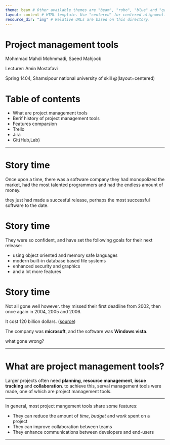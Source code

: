 ```yaml
---
theme: beam # Other available themes are "beam", "robo", "blue" and "gaia"
layout: content # HTML template. Use "centered" for centered alignment.
resource_dir: "img" # Relative URLs are based on this directory.
---
```


# Project management tools

Mohmmad Mahdi Mohmmadi,
Saeed Mahjoob

Lecturer: Amin Mostafavi

Spring 1404, Shamsipour national university of skill
@(layout=centered)

# Table of contents

- What are project management tools
- Berif history of project management tools
- Features comparsion
- Trello
- Jira
- Git{Hub,Lab}

---
# Story time
Once upon a time, there was a software company
they had monopolized the market, had the most talented programmers
and had the endless amount of money.

they just had made a succesful release,
perhaps the most successful software to the date.

# Story time
They were so confident, and have set the following goals for
their next release:

- using object oriented and memory safe languages
- modern built-in database based file systems
- enhanced security and graphics
- and a lot more features

# Story time
Not all gone well however.
they missed their first deadline from 2002,
then once again in 2004, 2005 and 2006.

It cost 120 billion dollars. ([source](https://news.softpedia.com/news/Windows-Vista-the-120-Billion-Operating-System-54843.shtml))

The company was **microsoft**, and the software was **Windows vista**.

what gone wrong?

---

# What are project management tools?
Larger projects often need **planning**, **resource management**,
**issue tracking** and **collaboration**.
to achieve this, serval management tools were made,
one of which are project management tools.

---

In general, most project mangement tools share some features:

- They can reduce the amount of *time*, *budget* and *work* spent on a project
- They can improve collaboration between teams
- They enhance communications between developers and end-users

---

